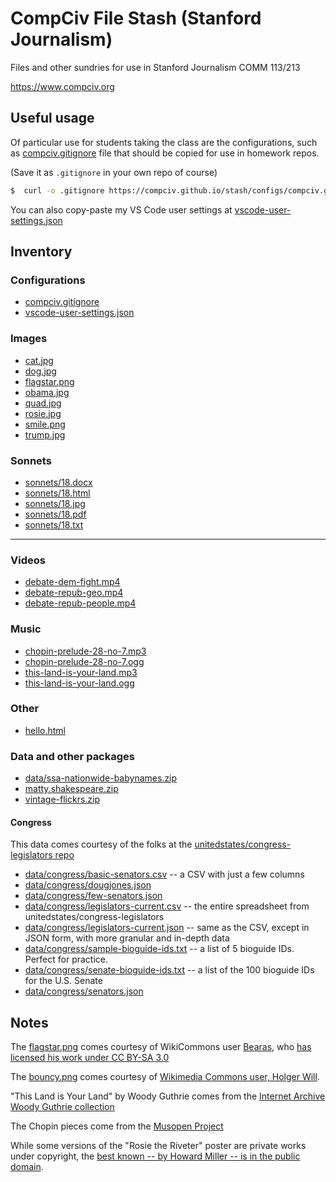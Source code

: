 # CompCiv File Stash (Stanford Journalism)

Files and other sundries for use in Stanford Journalism COMM 113/213 

https://www.compciv.org


## Useful usage

Of particular use for students taking the class are the configurations, such as [compciv.gitignore](configs/compciv.gitignore) file that should be copied for use in homework repos. 

(Save it as `.gitignore` in your own repo of course)


```sh
$  curl -o .gitignore https://compciv.github.io/stash/configs/compciv.gitignore
```

You can also copy-paste my VS Code user settings at [vscode-user-settings.json](configs/vscode-user-settings.json)


## Inventory


### Configurations

- [compciv.gitignore](//compciv.github.io/stash/configs/compciv.gitignore)
- [vscode-user-settings.json](//compciv.github.io/stash/configs/vscode-user-settings.json)


### Images

- [cat.jpg](//compciv.github.io/stash/cat.jpg)
- [dog.jpg](//compciv.github.io/stash/dog.jpg)
- [flagstar.png](//compciv.github.io/stash/flagstar.png)
- [obama.jpg](//compciv.github.io/stash/obama.jpg)
- [quad.jpg](//compciv.github.io/stash/quad.jpg)
- [rosie.jpg](//compciv.github.io/stash/rosie.jpg)
- [smile.png](//compciv.github.io/stash/smile.png)
- [trump.jpg](//compciv.github.io/stash/trump.jpg)

### Sonnets

- [sonnets/18.docx](//compciv.github.io/stash/sonnets/18.docx)
- [sonnets/18.html](//compciv.github.io/stash/sonnets/18.html)
- [sonnets/18.jpg](//compciv.github.io/stash/sonnets/18.jpg)
- [sonnets/18.pdf](//compciv.github.io/stash/sonnets/18.pdf)
- [sonnets/18.txt](//compciv.github.io/stash/sonnets/18.txt)

------------


### Videos

- [debate-dem-fight.mp4](//compciv.github.io/stash/media/debate-dem-fight.mp4)
- [debate-repub-geo.mp4](//compciv.github.io/stash/media/debate-repub-geo.mp4)
- [debate-repub-people.mp4](//compciv.github.io/stash/media/debate-repub-people.mp4)


### Music

- [chopin-prelude-28-no-7.mp3](//compciv.github.io/stash/media/chopin-prelude-28-no-7.mp3)
- [chopin-prelude-28-no-7.ogg](//compciv.github.io/stash/media/chopin-prelude-28-no-7.ogg)
- [this-land-is-your-land.mp3](//compciv.github.io/stash/media/this-land-is-your-land.mp3)
- [this-land-is-your-land.ogg](//compciv.github.io/stash/media/this-land-is-your-land.ogg)

### Other

- [hello.html](//compciv.github.io/stash/hello.html)


### Data and other packages

- [data/ssa-nationwide-babynames.zip](//compciv.github.io/stash/data/ssa-nationwide-babynames.zip)
- [matty.shakespeare.zip](//compciv.github.io/stash/matty.shakespeare.zip)
- [vintage-flickrs.zip](//compciv.github.io/stash/vintage-flickrs.zip)


#### Congress

This data comes courtesy of the folks at the [unitedstates/congress-legislators repo](https://github.com/unitedstates/congress-legislators)

- [data/congress/basic-senators.csv](//compciv.github.io/stash/data/congress/basic-senators.csv) -- a CSV with just a few columns
- [data/congress/dougjones.json](//compciv.github.io/stash/data/congress/dougjones.json)
- [data/congress/few-senators.json](//compciv.github.io/stash/data/congress/few-senators.json)
- [data/congress/legislators-current.csv](//compciv.github.io/stash/data/congress/legislators-current.csv) -- the entire spreadsheet from unitedstates/congress-legislators
- [data/congress/legislators-current.json](//compciv.github.io/stash/data/congress/legislators-current.json) -- same as the CSV, except in JSON form, with more granular and in-depth data
- [data/congress/sample-bioguide-ids.txt](//compciv.github.io/stash/data/congress/sample-bioguide-ids.txt) -- a list of 5 bioguide IDs. Perfect for practice.
- [data/congress/senate-bioguide-ids.txt](//compciv.github.io/stash/data/congress/senate-bioguide-ids.txt) --  a list of the 100 bioguide IDs for the U.S. Senate
- [data/congress/senators.json](//compciv.github.io/stash/data/congress/senators.json)





## Notes

The [flagstar.png](flagstar.png) comes courtesy of WikiCommons user [Bearas](https://commons.wikimedia.org/wiki/User:Bearas), who [has licensed his work under CC BY-SA 3.0](https://commons.wikimedia.org/wiki/File:Usa-star-flag.png)

The [bouncy.png](bouncy.png) comes courtesy of [Wikimedia Commons user, Holger Will](https://commons.wikimedia.org/wiki/File:Animated_PNG_example_bouncing_beach_ball.png).




"This Land is Your Land" by Woody Guthrie comes from the [Internet Archive Woody Guthrie collection](https://archive.org/details/WoodyGuthrieSongs)

The Chopin pieces come from the [Musopen Project](https://archive.org/details/musopen-chopin)

While some versions of the "Rosie the Riveter" poster are private works under copyright, the [best known -- by Howard Miller -- is in the public domain](https://en.wikipedia.org/wiki/Rosie_the_Riveter#/media/File:We_Can_Do_It!.jpg).
